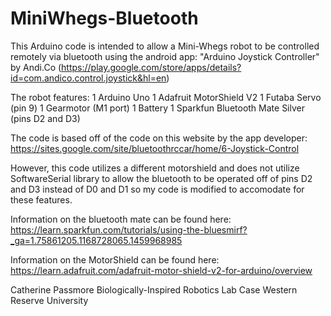 # MiniWhegs-Bluetooth

This Arduino code is intended to allow a Mini-Whegs robot to be controlled remotely via bluetooth using the android app: 
"Arduino Joystick Controller" by Andi.Co (https://play.google.com/store/apps/details?id=com.andico.control.joystick&hl=en)

The robot features:
1 Arduino Uno
1 Adafruit MotorShield V2
1 Futaba Servo (pin 9)
1 Gearmotor (M1 port)
1 Battery
1 Sparkfun Bluetooth Mate Silver (pins D2 and D3)

The code is based off of the code on this website by the app developer:
https://sites.google.com/site/bluetoothrccar/home/6-Joystick-Control

However, this code utilizes a different motorshield and does not utilize SoftwareSerial library to allow the bluetooth 
to be operated off of pins D2 and D3 instead of D0 and D1 so my code is modified to accomodate for these features.

Information on the bluetooth mate can be found here:
https://learn.sparkfun.com/tutorials/using-the-bluesmirf?_ga=1.75861205.1168728065.1459968985

Information on the MotorShield can be found here:
https://learn.adafruit.com/adafruit-motor-shield-v2-for-arduino/overview

Catherine Passmore
Biologically-Inspired Robotics Lab
Case Western Reserve University
